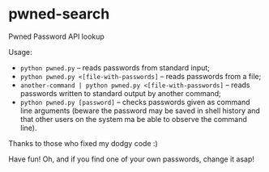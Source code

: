 # pwned-search
Pwned Password API lookup

Usage:

* `python pwned.py` – reads passwords from standard input;
* `python pwned.py <[file-with-passwords]` – reads passwords from
  a file;
* `another-command | python pwned.py <[file-with-passwords]` – reads
  passwords written to standard output by another command;
* `python pwned.py [password]` – checks passwords given as command line
  arguments (beware the password may be saved in shell history and that
  other users on the system ma be able to observe the command line).

Thanks to those who fixed my dodgy code :)

Have fun! Oh, and if you find one of your own passwords, change it asap!

